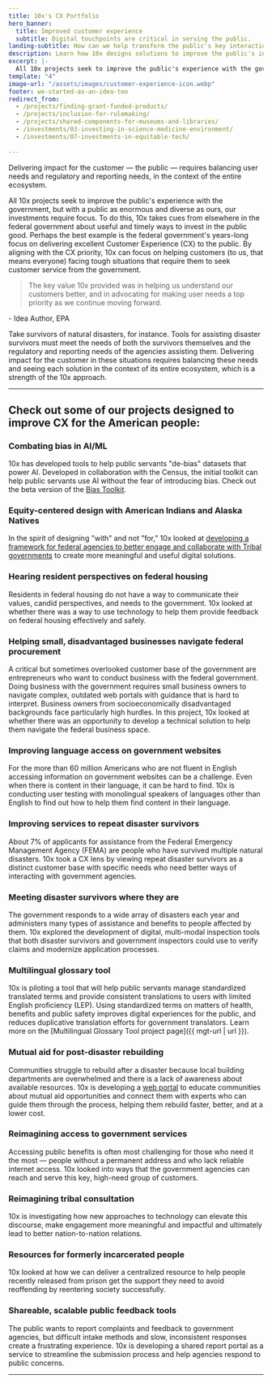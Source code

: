 ```yaml
---
title: 10x's CX Portfolio 
hero_banner:
  title: Improved customer experience
  subtitle: Digital touchpoints are critical in serving the public.
landing-subtitle: How can we help transform the public's key interactions with the federal government?
description: Learn how 10x designs solutions to improve the public's interaction with the federal government for an improved customer experience.
excerpt: |-
  All 10x projects seek to improve the public's experience with the government, but with a public as enormous and diverse as ours, our investments require focus. To do this, 10x takes cues from elsewhere in the federal government about useful and timely ways to invest in the public good. Perhaps the best example is the federal government's years-long focus on delivering excellent Customer Experience (CX) to the public. By aligning with the CX priority, 10x can focus on helping customers (to us, that means everyone) facing tough situations that require them to seek customer service from the government.
template: "4"
image-url: "/assets/images/customer-experience-icon.webp"
footer: we-started-as-an-idea-too
redirect_from: 
  - /projects/finding-grant-funded-products/
  - /projects/inclusion-for-rulemaking/
  - /projects/shared-components-for-museums-and-libraries/
  - /investments/03-investing-in-science-medicine-environment/
  - /investments/07-investments-in-equitable-tech/
  
---
```

<p class="usa-intro">  
  Delivering impact for the customer &#8212; the public &#8212; requires balancing user needs and regulatory and reporting needs, in the context of the entire ecosystem.
</p>

All 10x projects seek to improve the public's experience with the government, but with a public as enormous and diverse as ours, our investments require focus. To do this, 10x takes cues from elsewhere in the federal government about useful and timely ways to invest in the public good. Perhaps the best example is the federal government's years-long focus on delivering excellent Customer Experience (CX) to the public. By aligning with the CX priority, 10x can focus on helping customers (to us, that means everyone) facing tough situations that require them to seek customer service from the government.

<div class="pull-quote">
  <blockquote>
    The key value 10x provided was in helping us understand our customers better, and in advocating for making user needs a top priority as we continue moving forward.
  </blockquote>
  <p class="author">- Idea Author, EPA</p>
</div>

Take survivors of natural disasters, for instance. Tools for assisting disaster survivors must meet the needs of both the survivors themselves and the regulatory and reporting needs of the agencies assisting them. Delivering impact for the customer in these situations requires balancing these needs and seeing each solution in the context of its entire ecosystem, which is a strength of the 10x approach.

---

## Check out some of our projects designed to improve CX for the American people:

### Combating bias in AI/ML

10x has developed tools to help public servants "de-bias" datasets that power AI. Developed in collaboration with the Census, the initial toolkit can help public servants use AI without the fear of introducing bias. Check out the beta version of the <a class="usa-link usa-link--external" rel="noreferrer" target="_blank" href="https://bias.xd.gov/">Bias Toolkit</a>.

### Equity-centered design with American Indians and Alaska Natives

In the spirit of designing "with" and not "for," 10x looked at <a class="usa-link" href="{{ '/news/equity-centered-design-ai-an' | url }}">developing a framework for federal agencies to better engage and collaborate with Tribal governments</a> to create more meaningful and useful digital solutions.

### Hearing resident perspectives on federal housing

Residents in federal housing do not have a way to communicate their values, candid perspectives, and needs to the government. 10x looked at whether there was a way to use technology to help them provide feedback on federal housing effectively and safely.

### Helping small, disadvantaged businesses navigate federal procurement

A critical but sometimes overlooked customer base of the government are entrepreneurs who want to conduct business with the federal government. Doing business with the government requires small business owners to navigate complex, outdated web portals with guidance that is hard to interpret. Business owners from socioeconomically disadvantaged backgrounds face particularly high hurdles. In this project, 10x looked at whether there was an opportunity to develop a technical solution to help them navigate the federal business space. 

### Improving language access on government websites

For the more than 60 million Americans who are not fluent in English accessing information on government websites can be a challenge. Even when there is content in their language, it can be hard to find. 10x is conducting user testing with monolingual speakers of languages other than English to find out how to help them find content in their language.

### Improving services to repeat disaster survivors

About 7% of applicants for assistance from the Federal Emergency Management Agency (FEMA) are people who have survived multiple natural disasters. 10x took a CX lens by viewing repeat disaster survivors as a distinct customer base with specific needs who need better ways of interacting with government agencies.

### Meeting disaster survivors where they are

The government responds to a wide array of disasters each year and administers many types of assistance and benefits to people affected by them. 10x explored the development of digital, multi-modal inspection tools that both disaster survivors and government inspectors could use to verify claims and modernize application processes.

### Multilingual glossary tool

10x is piloting a tool that will help public servants manage standardized translated terms and provide consistent translations to users with limited English proficiency (LEP). Using standardized terms on matters of health, benefits and public safety improves digital experiences for the public, and reduces duplicative translation efforts for government translators. Learn more on the [Multilingual Glossary Tool project page]({{ mgt-url | url }}).

### Mutual aid for post-disaster rebuilding

Communities struggle to rebuild after a disaster because local building departments are overwhelmed and there is a lack of awareness about available resources. 10x is developing a <a class="usa-link usa-link--external" rel="noreferrer" target="_blank" href="https://federalist-fc42b3e8-1d7d-4650-b068-c0c57c55dcfd.sites.pages.cloud.gov/site/gsa-tts/10x-mutual-aid/">web portal</a> to educate communities about mutual aid opportunities and connect them with experts who can guide them through the process, helping them rebuild faster, better, and at a lower cost.

### Reimagining access to government services

Accessing public benefits is often most challenging for those who need it the most &#8212; people without a permanent address and who lack reliable internet access. 10x looked into ways that the government agencies can reach and serve this key, high-need group of customers.

### Reimagining tribal consultation
10x is investigating how new approaches to technology can elevate this discourse, make engagement more meaningful and impactful and ultimately lead to better nation-to-nation relations.

### Resources for formerly incarcerated people

10x looked at how we can deliver a centralized resource to help people recently released from prison get the support they need to avoid reoffending by reentering society successfully.

### Shareable, scalable public feedback tools

The public wants to report complaints and feedback to government agencies, but difficult intake methods and slow, inconsistent responses create a frustrating experience. 10x is developing a shared report portal as a service to streamline the submission process and help agencies respond to public concerns.

---
